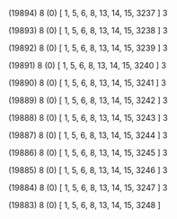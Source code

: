 (19894) 8 (0) [ 1, 5, 6, 8, 13, 14, 15, 3237 ] 3 


(19893) 8 (0) [ 1, 5, 6, 8, 13, 14, 15, 3238 ] 3 


(19892) 8 (0) [ 1, 5, 6, 8, 13, 14, 15, 3239 ] 3 


(19891) 8 (0) [ 1, 5, 6, 8, 13, 14, 15, 3240 ] 3 


(19890) 8 (0) [ 1, 5, 6, 8, 13, 14, 15, 3241 ] 3 


(19889) 8 (0) [ 1, 5, 6, 8, 13, 14, 15, 3242 ] 3 


(19888) 8 (0) [ 1, 5, 6, 8, 13, 14, 15, 3243 ] 3 


(19887) 8 (0) [ 1, 5, 6, 8, 13, 14, 15, 3244 ] 3 


(19886) 8 (0) [ 1, 5, 6, 8, 13, 14, 15, 3245 ] 3 


(19885) 8 (0) [ 1, 5, 6, 8, 13, 14, 15, 3246 ] 3 


(19884) 8 (0) [ 1, 5, 6, 8, 13, 14, 15, 3247 ] 3 


(19883) 8 (0) [ 1, 5, 6, 8, 13, 14, 15, 3248 ]  

